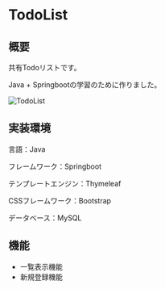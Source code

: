 # TodoList

## 概要
共有Todoリストです。

Java + Springbootの学習のために作りました。

![TodoList](https://user-images.githubusercontent.com/113958600/231665721-55e7a593-c516-4458-b858-0f75e07c60fc.png)

## 実装環境

言語：Java

フレームワーク：Springboot

テンプレートエンジン：Thymeleaf

CSSフレームワーク：Bootstrap

データベース：MySQL

## 機能
<ul>
  <li>一覧表示機能</li>
  <li>新規登録機能</li>
</ul>
